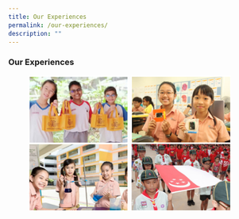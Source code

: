 ```yaml
---
title: Our Experiences
permalink: /our-experiences/
description: ""
---
```

### **Our Experiences**

<p><a href="https://staging.d21co4ykjghpsi.amplifyapp.com/our-experiences/llp/">
<img src="/images/experiences2.jpg" style="width:40%;margin-right:55px;" align = "right">
</a></p>

<p><a href="https://staging.d21co4ykjghpsi.amplifyapp.com/our-experiences/alp/">
<img src="/images/experiences1.jpg" style="width:40%;margin-right:5px;" align = "right">
</a></p>

<br clear="left">

<p><a href="https://staging.d21co4ykjghpsi.amplifyapp.com/our-experiences/cognitive/cognitive/">
<img src="/images/experiences4.jpg" style="width:40%;margin-right:55px;" align = "right">
</a></p>

<p><a href="https://staging.d21co4ykjghpsi.amplifyapp.com/our-experiences/social/">
<img src="/images/experiences3.jpg" style="width:40%;margin-right:5px;" align = "right">
</a></p>

<br clear="left">
